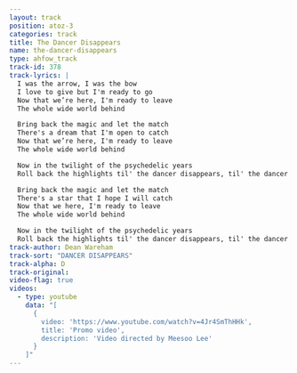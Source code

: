 ```yaml
---
layout: track
position: atoz-3
categories: track
title: The Dancer Disappears
name: the-dancer-disappears
type: ahfow_track
track-id: 378
track-lyrics: |
  I was the arrow, I was the bow 
  I love to give but I'm ready to go 
  Now that we’re here, I'm ready to leave
  The whole wide world behind

  Bring back the magic and let the match
  There's a dream that I'm open to catch
  Now that we’re here, I'm ready to leave
  The whole wide world behind

  Now in the twilight of the psychedelic years
  Roll back the highlights til' the dancer disappears, til' the dancer disappears

  Bring back the magic and let the match
  There's a star that I hope I will catch
  Now that we here, I'm ready to leave
  The whole wide world behind

  Now in the twilight of the psychedelic years
  Roll back the highlights til' the dancer disappears, til' the dancer disappears
track-author: Dean Wareham
track-sort: "DANCER DISAPPEARS"
track-alpha: D
track-original: 
video-flag: true
videos:
  - type: youtube
    data: "[
      { 
        video: 'https://www.youtube.com/watch?v=4Jr4SmThHHk',
        title: 'Promo video',
        description: 'Video directed by Meesoo Lee'
      }
    ]"
---
```

